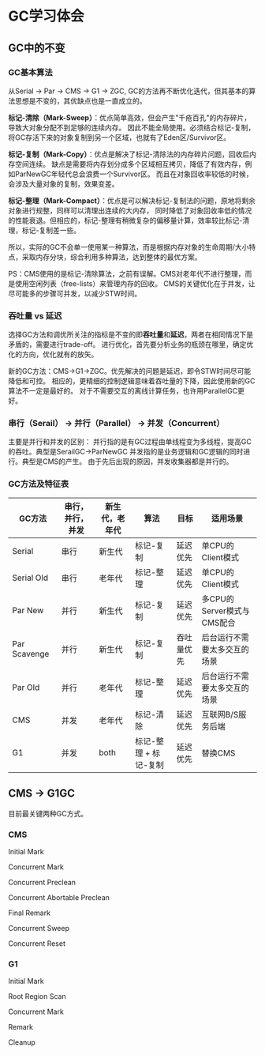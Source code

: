 
# GC学习体会

## GC中的不变

### GC基本算法

从Serial -> Par -> CMS -> G1 -> ZGC, GC的方法再不断优化迭代，但其基本的算法思想是不变的，其优缺点也是一直成立的。

**标记-清除（Mark-Sweep）**：优点简单高效，但会产生"千疮百孔"的内存碎片，导致大对象分配不到足够的连续内存。
因此不能全局使用。必须结合标记-复制， 将GC存活下来的对象复制到另一个区域，也就有了Eden区/Survivor区。

**标记-复制（Mark-Copy）**：优点是解决了标记-清除法的内存碎片问题，回收后内存空间连续。
缺点是需要将内存划分成多个区域相互拷贝，降低了有效内存，例如ParNewGC年轻代总会浪费一个Survivor区。
而且在对象回收率较低的时候，会涉及大量对象的复制，效果变差。

**标记-整理（Mark-Compact）**：优点是可以解决标记-复制法的问题，原地将剩余对象进行规整，同样可以清理出连续的大内存，
同时降低了对象回收率低的情况的性能衰退。但相应的，标记-整理有稍微复杂的偏移量计算，效率较比标记-清理，标记-复制差一些。

所以，实际的GC不会单一使用某一种算法，而是根据内存对象的生命周期/大小特点，采取内存分块，综合利用多种算法，达到整体的最优方案。

PS：CMS使用的是标记-清除算法，之前有误解。CMS对老年代不进行整理，而是使用空闲列表（free-lists）来管理内存的回收。
CMS的关键优化在于并发，让尽可能多的步骤可并发，以减少STW时间。

### 吞吐量 vs 延迟

选择GC方法和调优所关注的指标是不变的即**吞吐量**和**延迟**，两者在相同情况下是矛盾的，需要进行trade-off。
进行优化，首先要分析业务的瓶颈在哪里，确定优化的方向，优化就有的放矢。

新的GC方法：CMS->G1->ZGC。优先解决的问题是延迟，即令STW时间尽可能降低和可控。
相应的，更精细的控制逻辑意味着吞吐量的下降，因此使用新的GC算法不一定是最好的。
对于不需要交互的离线计算任务，也许用ParallelGC更好。

### 串行（Serail） -> 并行（Parallel） -> 并发（Concurrent）

主要是并行和并发的区别：
并行指的是有GC过程由单线程变为多线程，提高GC的吞吐。典型是SerailGC->ParNewGC
并发指的是业务逻辑和GC逻辑的同时进行。典型是CMS的产生。
由于先后出现的原因，并发收集器都是并行的。

### GC方法及特征表


|  GC方法   | 串行，并行，并发  | 新生代，老年代 | 算法 | 目标 | 适用场景 |
|  ----  | ----  | ---- | ---- | ---- | ---- |
| Serial  | 串行 | 新生代  | 标记-复制 | 延迟优先  | 单CPU的Client模式 |
| Serial Old  | 串行 | 老年代  | 标记-整理 | 延迟优先  | 单CPU的Client模式 |
| Par New  | 并行 | 新生代  | 标记-复制 | 延迟优先  | 多CPU的Server模式与CMS配合 |
| Par Scavenge  | 并行 | 新生代  | 标记-复制 | 吞吐量优先  | 后台运行不需要太多交互的场景 |
| Par Old  | 并行 | 老年代  | 标记-整理 | 延迟优先  | 后台运行不需要太多交互的场景 |
| CMS  | 并发 | 老年代  | 标记-清除 | 延迟优先  | 互联网B/S服务后端 |
| G1  | 并发 | both  | 标记-整理 + 标记-复制 | 延迟优先  | 替换CMS |


## CMS -> G1GC

目前最关键两种GC方式。

### CMS

Initial Mark

Concurrent Mark

Concurrent Preclean

Concurrent Abortable Preclean

Final Remark

Concurrent Sweep

Concurrent Reset


### G1

Initial Mark

Root Region Scan

Concurrent Mark

Remark

Cleanup




